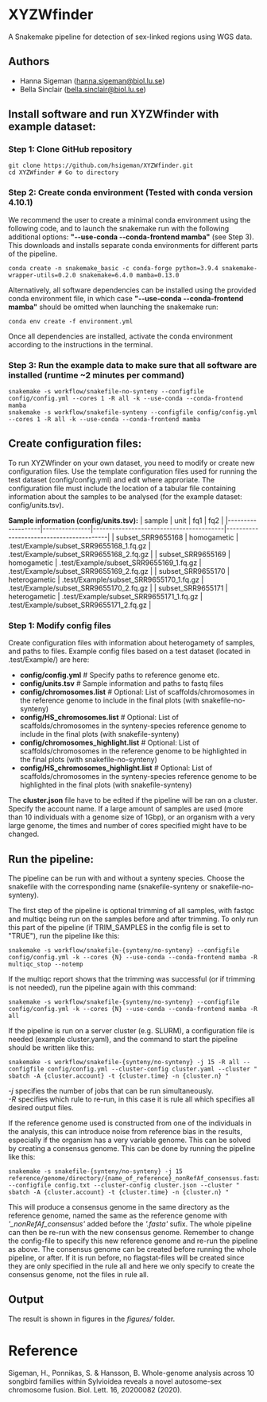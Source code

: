 # XYZWfinder

A Snakemake pipeline for detection of sex-linked regions using WGS data. 

## Authors
- Hanna Sigeman (hanna.sigeman@biol.lu.se)
- Bella Sinclair (bella.sinclair@biol.lu.se)
 
## Install software and run XYZWfinder with example dataset:

### Step 1: Clone GitHub repository
    git clone https://github.com/hsigeman/XYZWfinder.git
    cd XYZWfinder # Go to directory

### Step 2: Create conda environment (Tested with conda version 4.10.1)

We recommend the user to create a minimal conda environment using the following code, and to launch the snakemake run with the following additional options: **"--use-conda --conda-frontend mamba"** (see Step 3). This downloads and installs separate conda environments for different parts of the pipeline.

    conda create -n snakemake_basic -c conda-forge python=3.9.4 snakemake-wrapper-utils=0.2.0 snakemake=6.4.0 mamba=0.13.0

Alternatively, all software dependencies can be installed using the provided conda environment file, in which case **"--use-conda --conda-frontend mamba"** should be omitted when launching the snakemake run: 

    conda env create -f environment.yml

Once all dependencies are installed, activate the conda environment according to the instructions in the terminal. 

### Step 3: Run the example data to make sure that all software are installed (runtime ~2 minutes per command)
    snakemake -s workflow/snakefile-no-synteny --configfile config/config.yml --cores 1 -R all -k --use-conda --conda-frontend mamba
    snakemake -s workflow/snakefile-synteny --configfile config/config.yml --cores 1 -R all -k --use-conda --conda-frontend mamba

## Create configuration files: 

To run XYZWfinder on your own dataset, you need to modify or create new configuration files. Use the template configuration files used for running the test dataset (config/config.yml) and edit where approriate. The configuration file must include the location of a tabular file containing information about the samples to be analysed (for the example dataset: config/units.tsv).


**Sample information (config/units.tsv):** 
| sample            | unit          | fq1                                     | fq2                                     |
|-------------------|---------------|-----------------------------------------|-----------------------------------------|
| subset_SRR9655168 | homogametic   | .test/Example/subset_SRR9655168_1.fq.gz | .test/Example/subset_SRR9655168_2.fq.gz |
| subset_SRR9655169 | homogametic   | .test/Example/subset_SRR9655169_1.fq.gz | .test/Example/subset_SRR9655169_2.fq.gz |
| subset_SRR9655170 | heterogametic | .test/Example/subset_SRR9655170_1.fq.gz | .test/Example/subset_SRR9655170_2.fq.gz |
| subset_SRR9655171 | heterogametic | .test/Example/subset_SRR9655171_1.fq.gz | .test/Example/subset_SRR9655171_2.fq.gz |



### Step 1: Modify config files
Create configuration files with information about heterogamety of samples, and paths to files. Example config files based on a test dataset (located in .test/Example/) are here: 
- **config/config.yml** # Specify paths to reference genome etc. 
- **config/units.tsv** # Sample information and paths to fastq files
- **config/chromosomes.list** # Optional: List of scaffolds/chromosomes in the reference genome to include in the final plots (with snakefile-no-synteny)
- **config/HS_chromosomes.list** # Optional: List of scaffolds/chromosomes in the synteny-species reference genome to include in the final plots (with snakefile-synteny)
- **config/chromosomes_highlight.list** # Optional: List of scaffolds/chromosomes in the reference genome to be highlighted in the final plots (with snakefile-no-synteny)
- **config/HS_chromosomes_highlight.list** # Optional: List of scaffolds/chromosomes in the synteny-species reference genome to be highlighted in the final plots (with snakefile-synteny)

The **cluster.json** file have to be edited if the pipeline will be ran on a cluster. Specify the account name. 
If a large amount of samples are used (more than 10 individuals with a genome size of 1Gbp), or an organism with a very large genome, the times and number of cores specified might have to be changed. 
 

## Run the pipeline:
The pipeline can be run with and without a synteny species. Choose the snakefile with the corresponding name (snakefile-synteny or snakefile-no-synteny).
    
The first step of the pipeline is optional trimming of all samples, with fastqc and multiqc being run on the samples before and after trimming. To only run this part of the pipeline (if TRIM_SAMPLES in the config file is set to "TRUE"), run the pipeline like this: 

    snakemake -s workflow/snakefile-{synteny/no-synteny} --configfile config/config.yml -k --cores {N} --use-conda --conda-frontend mamba -R multiqc_stop --notemp

If the multiqc report shows that the trimming was successful (or if trimming is not needed), run the pipeline again with this command:

    snakemake -s workflow/snakefile-{synteny/no-synteny} --configfile config/config.yml -k --cores {N} --use-conda --conda-frontend mamba -R all


If the pipeline is run on a server cluster (e.g. SLURM), a configuration file is needed (example cluster.yaml), and the command to start the pipeline should be written like this: 

    snakemake -s workflow/snakefile-{synteny/no-synteny} -j 15 -R all --configfile config/config.yml --cluster-config cluster.yaml --cluster " sbatch -A {cluster.account} -t {cluster.time} -n {cluster.n} "
 
*-j* specifies the number of jobs that can be run simultaneously.  
*-R* specifies which rule to re-run, in this case it is rule all which specifies all desired output files.
 





If the reference genome used is constructed from one of the individuals in the analysis, this can introduce noise from reference bias in the results, especially if the organism has a very variable genome. This can be solved by creating a consensus genome. This can be done by running the pipeline like this:
 
    snakemake -s snakefile-{synteny/no-synteny} -j 15 reference/genome/directory/{name_of_reference}_nonRefAf_consensus.fasta --configfile config.txt --cluster-config cluster.json --cluster " sbatch -A {cluster.account} -t {cluster.time} -n {cluster.n} "
 
This will produce a consensus genome in the same directory as the reference genome, named the same as the reference genome with *'_nonRefAf_consensus'* added before the *'.fasta'* sufix. The whole pipeline can then be re-run with the new consensus genome. Remember to change the config-file to specify this new reference genome and re-run the pipeline as above. The consensus genome can be created before running the whole pipeline, or after. If it is run before, no flagstat-files will be created since they are only specified in the rule all and here we only specify to create the consensus genome, not the files in rule all.
 
 
## Output
The result is shown in figures in the *figures/* folder.   
 

# Reference
Sigeman, H., Ponnikas, S. & Hansson, B. Whole-genome analysis across 10 songbird families within Sylvioidea reveals a novel autosome-sex chromosome fusion. Biol. Lett. 16, 20200082 (2020).
